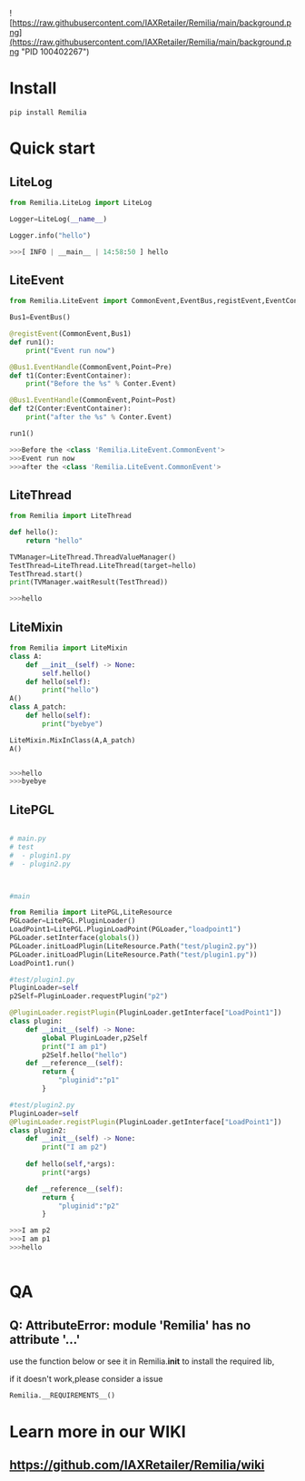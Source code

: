 ![https://raw.githubusercontent.com/IAXRetailer/Remilia/main/background.png](https://raw.githubusercontent.com/IAXRetailer/Remilia/main/background.png "PID 100402267")

# Install

```shell
pip install Remilia
```

# Quick start

## LiteLog

```python
from Remilia.LiteLog import LiteLog

Logger=LiteLog(__name__)

Logger.info("hello")

>>>[ INFO | __main__ | 14:58:50 ] hello
```

## LiteEvent

```python
from Remilia.LiteEvent import CommonEvent,EventBus,registEvent,EventContainer,Pre,Post

Bus1=EventBus()

@registEvent(CommonEvent,Bus1)
def run1():
    print("Event run now")

@Bus1.EventHandle(CommonEvent,Point=Pre)
def t1(Conter:EventContainer):
    print("Before the %s" % Conter.Event)

@Bus1.EventHandle(CommonEvent,Point=Post)
def t2(Conter:EventContainer):
    print("after the %s" % Conter.Event)

run1()

>>>Before the <class 'Remilia.LiteEvent.CommonEvent'>
>>>Event run now
>>>after the <class 'Remilia.LiteEvent.CommonEvent'>
```

## LiteThread

```python
from Remilia import LiteThread

def hello():
    return "hello"

TVManager=LiteThread.ThreadValueManager()
TestThread=LiteThread.LiteThread(target=hello)
TestThread.start()
print(TVManager.waitResult(TestThread))

>>>hello
```

## LiteMixin

```python
from Remilia import LiteMixin
class A:
    def __init__(self) -> None:
        self.hello()
    def hello(self):
        print("hello")
A()
class A_patch:
    def hello(self):
        print("byebye")

LiteMixin.MixInClass(A,A_patch)
A()


>>>hello
>>>byebye
```

## LitePGL

```python

# main.py
# test
#  - plugin1.py
#  - plugin2.py



#main

from Remilia import LitePGL,LiteResource
PGLoader=LitePGL.PluginLoader()
LoadPoint1=LitePGL.PluginLoadPoint(PGLoader,"loadpoint1")
PGLoader.setInterface(globals())
PGLoader.initLoadPlugin(LiteResource.Path("test/plugin2.py"))
PGLoader.initLoadPlugin(LiteResource.Path("test/plugin1.py"))
LoadPoint1.run()

#test/plugin1.py
PluginLoader=self
p2Self=PluginLoader.requestPlugin("p2")

@PluginLoader.registPlugin(PluginLoader.getInterface["LoadPoint1"])
class plugin:
    def __init__(self) -> None:
        global PluginLoader,p2Self
        print("I am p1")
        p2Self.hello("hello")
    def __reference__(self):
        return {
            "pluginid":"p1"
        }

#test/plugin2.py
PluginLoader=self
@PluginLoader.registPlugin(PluginLoader.getInterface["LoadPoint1"])
class plugin2:
    def __init__(self) -> None:
        print("I am p2")
    
    def hello(self,*args):
        print(*args)

    def __reference__(self):
        return {
            "pluginid":"p2"
        }

>>>I am p2
>>>I am p1
>>>hello



```
# QA

## Q: AttributeError: module 'Remilia' has no attribute '...'

use the function below or see it in Remilia.__init__ to install the required lib,

if it doesn't work,please consider a issue

```python
Remilia.__REQUIREMENTS__()
```
# Learn more in our WIKI

## https://github.com/IAXRetailer/Remilia/wiki